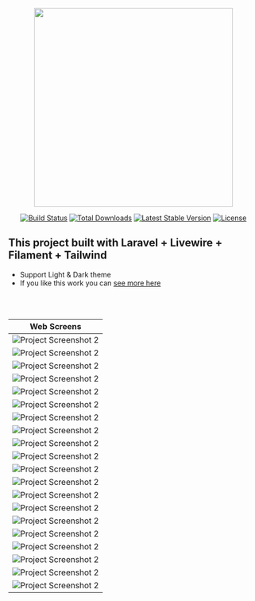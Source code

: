 


<p align="center"><a href="https://laravel.com" target="_blank"><img src="https://raw.githubusercontent.com/laravel/art/master/logo-lockup/5%20SVG/2%20CMYK/1%20Full%20Color/laravel-logolockup-cmyk-red.svg" width="400"></a></p>

<p align="center">
<a href="https://travis-ci.org/laravel/framework"><img src="https://travis-ci.org/laravel/framework.svg" alt="Build Status"></a>
<a href="https://packagist.org/packages/laravel/framework"><img src="https://img.shields.io/packagist/dt/laravel/framework" alt="Total Downloads"></a>
<a href="https://packagist.org/packages/laravel/framework"><img src="https://img.shields.io/packagist/v/laravel/framework" alt="Latest Stable Version"></a>
<a href="https://packagist.org/packages/laravel/framework"><img src="https://img.shields.io/packagist/l/laravel/framework" alt="License"></a>
</p>

## This project built with Laravel + Livewire + Filament + Tailwind <br>

- Support Light & Dark theme
- If you like this work you can <a href="https://github.com/akramghaleb">see more here</a>

<br><br>

| Web Screens                                |
|--------------------------------------------|
| ![Project Screenshot 2](screenshot/1.PNG)  |
| ![Project Screenshot 2](screenshot/2.PNG)  |
| ![Project Screenshot 2](screenshot/3.PNG)  |
| ![Project Screenshot 2](screenshot/4.PNG)  |
| ![Project Screenshot 2](screenshot/5.PNG)  |
| ![Project Screenshot 2](screenshot/6.PNG)  |
| ![Project Screenshot 2](screenshot/7.PNG)  |
| ![Project Screenshot 2](screenshot/8.PNG)  |
| ![Project Screenshot 2](screenshot/9.PNG)  |
| ![Project Screenshot 2](screenshot/10.PNG) |
| ![Project Screenshot 2](screenshot/11.PNG) |
| ![Project Screenshot 2](screenshot/12.PNG) |
| ![Project Screenshot 2](screenshot/13.PNG) |
| ![Project Screenshot 2](screenshot/14.PNG) |
| ![Project Screenshot 2](screenshot/15.PNG) |
| ![Project Screenshot 2](screenshot/16.PNG) |
| ![Project Screenshot 2](screenshot/17.PNG) |
| ![Project Screenshot 2](screenshot/18.PNG) |
| ![Project Screenshot 2](screenshot/19.PNG) |
| ![Project Screenshot 2](screenshot/20.PNG) |
  
